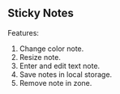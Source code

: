 ## Sticky Notes

Features:

1. Change color note.
2. Resize note.
3. Enter and edit text note.
4. Save notes in local storage.
5. Remove note in zone.
